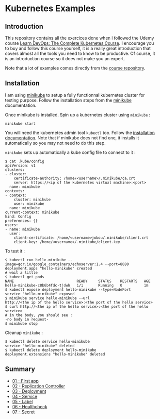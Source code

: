 # Kubernetes Examples

## Introduction

This repository contains all the exercices done when I followed the Udemy course [Learn DevOps: The Complete Kubernetes Course](https://www.udemy.com/learn-devops-the-complete-kubernetes-course/). I encourage you to buy and follow this course yourself, it is a really great introduction that covers almost all the tools you need to know to be productive. Of course, it is an introduction course so it does not make you an expert.

Note that a lot of examples comes directly from the [course repository](https://github.com/wardviaene/kubernetes-course).

## Installation

I am using [minikube](https://github.com/kubernetes/minikube) to setup a fully functionnal kubernetes cluster for testing purpose. Follow the installation steps from the [minikube](https://github.com/kubernetes/minikube) documentation.

Once minikube is installed. Spin up a kubernetes cluster using `minikube` :

```shell
minikube start
```

You will need the kubernetes admin tool `kubectl` too. Follow the [installation documentation](https://kubernetes.io/docs/tasks/tools/install-kubectl/#install-kubectl-binary-via-curl). Note that if minikube does not find one, it installs it automatically so you may not need to do this step.

`minikube` sets up automatically a kube config file to connect to it :

```shell
$ cat .kube/config
apiVersion: v1
clusters:
- cluster:
    certificate-authority: /home/<username>/.minikube/ca.crt
    server: https://<ip of the kubernetes virtual machine>:<port>
  name: minikube
contexts:
- context:
    cluster: minikube
    user: minikube
  name: minikube
current-context: minikube
kind: Config
preferences: {}
users:
- name: minikube
  user:
    client-certificate: /home/<username>jobou/.minikube/client.crt
    client-key: /home/<username>/.minikube/client.key
```

To test it :

```shell
$ kubectl run hello-minikube --image=gcr.io/google_containers/echoserver:1.4 --port=8080
deployment.apps "hello-minikube" created
# wait a little
$ kubectl get pods
NAME                             READY     STATUS    RESTARTS   AGE
hello-minikube-c8b6b4fdc-tjdwh   1/1       Running   0          1m
$ kubectl expose deployment hello-minikube --type=NodePort
service "hello-minikube" exposed
$ minikube service hello-minikube --url
http://<the ip of the hello service>:<the port of the hello service>
$ curl http://<the ip of the hello service>:<the port of the hello service>
# in the body, you should see :
-no body in request-
$ minikube stop
```

Cleanup `minikube` :

```shell
$ kubectl delete service hello-minikube
service "hello-minikube" deleted
$ kubectl delete deployment hello-minikube
deployment.extensions "hello-minikube" deleted
```

## Summary

* [01 - First app](./01-first-app/README.md)
* [02 - Replication Controller](./02-replication-controller/README.md)
* [03 - Deployment](./03-deployment/README.md)
* [04 - Service](./04-service/README.md)
* [05 - Label](./05-label/README.md)
* [06 - Healthcheck](./06-healthcheck/README.md)
* [07 - Secret](./07-secret/README.md)